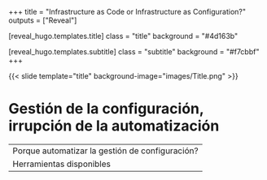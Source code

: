 +++
title = "Infrastructure as Code or Infrastructure as Configuration?"
outputs = ["Reveal"]

[reveal_hugo.templates.title]
class = "title"
background = "#4d163b"

[reveal_hugo.templates.subtitle]
class = "subtitle"
background = "#f7cbbf"
+++

{{< slide template="title" background-image="images/Title.png" >}}

# Gestión de la configuración, irrupción de la automatización

| |
| --- |
| Porque automatizar la gestión de configuración? |
| Herramientas disponibles |
